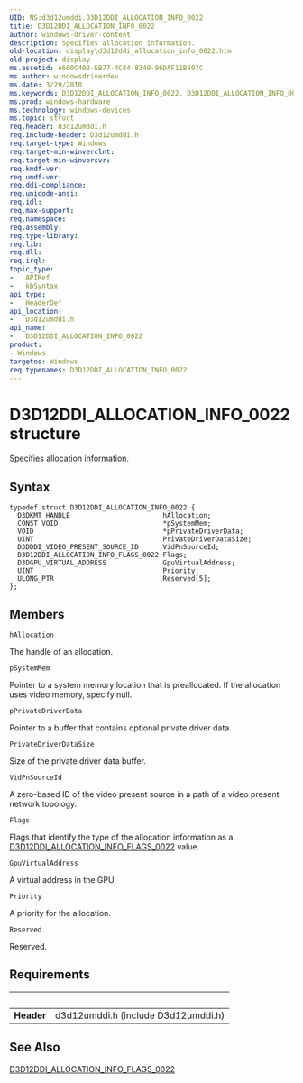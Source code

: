 ```yaml
---
UID: NS:d3d12umddi.D3D12DDI_ALLOCATION_INFO_0022
title: D3D12DDI_ALLOCATION_INFO_0022
author: windows-driver-content
description: Specifies allocation information.
old-location: display\d3d12ddi_allocation_info_0022.htm
old-project: display
ms.assetid: A600C402-EB77-4C44-8349-96DAF11B807C
ms.author: windowsdriverdev
ms.date: 3/29/2018
ms.keywords: D3D12DDI_ALLOCATION_INFO_0022, D3D12DDI_ALLOCATION_INFO_0022 structure [Display Devices], d3d12umddi/D3D12DDI_ALLOCATION_INFO_0022, display.d3d12ddi_allocation_info_0022
ms.prod: windows-hardware
ms.technology: windows-devices
ms.topic: struct
req.header: d3d12umddi.h
req.include-header: D3d12umddi.h
req.target-type: Windows
req.target-min-winverclnt: 
req.target-min-winversvr: 
req.kmdf-ver: 
req.umdf-ver: 
req.ddi-compliance: 
req.unicode-ansi: 
req.idl: 
req.max-support: 
req.namespace: 
req.assembly: 
req.type-library: 
req.lib: 
req.dll: 
req.irql: 
topic_type:
-	APIRef
-	kbSyntax
api_type:
-	HeaderDef
api_location:
-	D3d12umddi.h
api_name:
-	D3D12DDI_ALLOCATION_INFO_0022
product:
- Windows
targetos: Windows
req.typenames: D3D12DDI_ALLOCATION_INFO_0022
---
```


# D3D12DDI_ALLOCATION_INFO_0022 structure
Specifies allocation information.

## Syntax
```
typedef struct D3D12DDI_ALLOCATION_INFO_0022 {
  D3DKMT_HANDLE                       hAllocation;
  CONST VOID                          *pSystemMem;
  VOID                                *pPrivateDriverData;
  UINT                                PrivateDriverDataSize;
  D3DDDI_VIDEO_PRESENT_SOURCE_ID      VidPnSourceId;
  D3D12DDI_ALLOCATION_INFO_FLAGS_0022 Flags;
  D3DGPU_VIRTUAL_ADDRESS              GpuVirtualAddress;
  UINT                                Priority;
  ULONG_PTR                           Reserved[5];
};
```

## Members


`hAllocation`

The handle of an allocation.

`pSystemMem`

Pointer to a system memory location that is preallocated. If the allocation uses video memory, specify null.

`pPrivateDriverData`

Pointer to a buffer that contains optional private driver data.

`PrivateDriverDataSize`

Size of the private driver data buffer.

`VidPnSourceId`

A zero-based ID of the video present source in a path of a video present network topology.

`Flags`

Flags that identify the type of the allocation information as a <a href="https://msdn.microsoft.com/DE3C133C-C1A9-4735-B1C4-9F6E791845A1">D3D12DDI_ALLOCATION_INFO_FLAGS_0022</a> value.

`GpuVirtualAddress`

A virtual address in the GPU.

`Priority`

A priority for the allocation.

`Reserved`

Reserved.


## Requirements
| &nbsp; | &nbsp; |
| ---- |:---- |
| **Header** | d3d12umddi.h (include D3d12umddi.h) |

## See Also

<a href="https://msdn.microsoft.com/DE3C133C-C1A9-4735-B1C4-9F6E791845A1">D3D12DDI_ALLOCATION_INFO_FLAGS_0022</a>